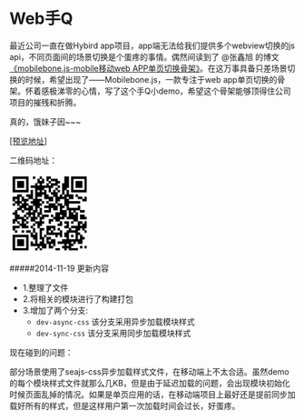 # Web手Q

最近公司一直在做Hybird app项目，app端无法给我们提供多个webview切换的js api，不同页面间的场景切换是个蛋疼的事情。偶然间读到了 @张鑫旭 的博文[《mobilebone.js-mobile移动web APP单页切换骨架》](http://www.zhangxinxu.com/wordpress/2014/10/mobilebone-js-mobile-web-app-core/)。在这万事具备只差场景切换的时候，希望出现了——Mobilebone.js，一款专注于web app单页切换的骨架。怀着感极涕零的心情，写了这个手Q小demo，希望这个骨架能够顶得住公司项目的摧残和折腾。

真的，饿妹子因~~~

<a href="http://iancj.github.io/qq" target="_blank">[预览地址]</a>

二维码地址：

<img src="qrcode.png" width="140">

#####2014-11-19 更新内容
* 1.整理了文件
* 2.将相关的模块进行了构建打包
* 3.增加了两个分支:
	* `dev-async-css` 该分支采用异步加载模块样式
	* `dev-sync-css` 该分支采用同步加载模块样式
 
现在碰到的问题：

部分场景使用了seajs-css异步加载样式文件，在移动端上不太合适。虽然demo的每个模块样式文件就那么几KB，但是由于延迟加载的问题，会出现模块初始化时候页面乱掉的情况。如果是单页应用的话，在移动端项目上最好还是提前同步加载好所有的样式，但是这样用户第一次加载时间会过长，好蛋疼。